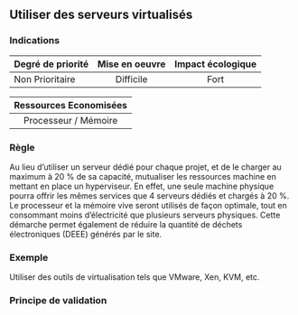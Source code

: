 ## Utiliser des serveurs virtualisés
### Indications
| Degré de priorité |      Mise en oeuvre       |  Impact écologique    | 
|-------------------|:-------------------------:|:---------------------:|
|  Non Prioritaire  |  Difficile                |    Fort               | 


|Ressources Economisées                                      |
|:----------------------------------------------------------:|
| Processeur / Mémoire |

### Règle
Au lieu d’utiliser un serveur dédié pour chaque projet, et de le charger au maximum à 20 % de sa capacité, mutualiser les ressources machine en mettant en place un hyperviseur. En effet, une seule machine physique pourra offrir les mêmes services que 4 serveurs dédiés et chargés à 20 %. Le processeur et la mémoire vive seront utilisés de façon optimale, tout en consommant moins d’électricité que plusieurs serveurs physiques. Cette démarche permet également de réduire la quantité de déchets électroniques (DEEE) générés par le site.

### Exemple
Utiliser des outils de virtualisation tels que VMware, Xen, KVM, etc.

### Principe de validation
